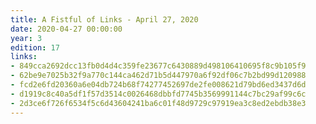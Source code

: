 ```yaml
---
title: A Fistful of Links - April 27, 2020
date: 2020-04-27 00:00:00
year: 3
edition: 17
links:
- 849cca2692dcc13fb0d4d4c359fe23677c6430889d498106410695f8c9b105f9
- 62be9e7025b32f9a770c144ca462d71b5d447970a6f92df06c7b2bd99d120988
- fcd2e6fd20360a6e04db724b68f74277452697de2fe008621d79bd6ed3437d6d
- d1919c8c40a5df1f57d3514c0026468dbbfd7745b3569991144c7bc29af99c6c
- 2d3ce6f726f6534f5c6d43604241ba6c01f48d9729c97919ea3c8ed2ebdb38e3
---
```

